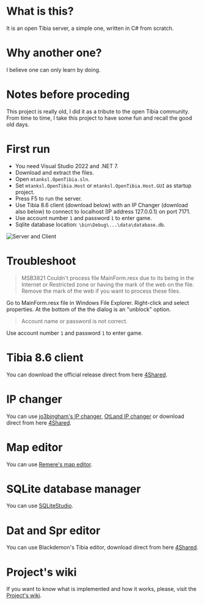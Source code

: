 # What is this?

It is an open Tibia server, a simple one, written in C# from scratch. 

# Why another one?

I believe one can only learn by doing. 

# Notes before proceding

This project is really old, I did it as a tribute to the open Tibia community. 
From time to time, I take this project to have some fun and recall the good old days.

# First run

- You need Visual Studio 2022 and .NET 7.
- Download and extract the files.
- Open `mtanksl.OpenTibia.sln`.
- Set `mtanksl.OpenTibia.Host` or `mtanksl.OpenTibia.Host.GUI` as startup project.
- Press F5 to run the server. 
- Use Tibia 8.6 client (download below) with an IP Changer (download also below) to connect to localhost (IP address 127.0.0.1) on port 7171.
- Use account number `1` and password `1` to enter game.
- Sqlite database location: `\bin\Debug\...\data\database.db`.

![Server and Client](/server.png)

# Troubleshoot

> MSB3821 Couldn't process file MainForm.resx due to its being in the Internet or Restricted zone or having the mark of the web on the file. Remove the mark of the web if you want to process these files.

Go to MainForm.resx file in Windows File Explorer. Right-click and select properties. At the bottom of the the dialog is an "unblock" option.

> Account name or password is not correct.

Use account number `1` and password `1` to enter game.

# Tibia 8.6 client

You can download the official release direct from here [4Shared](https://www.4shared.com/s/fVTbjUnjCiq).

# IP changer 

You can use [jo3bingham's IP changer](https://github.com/jo3bingham/tibia-ip-changer), [OtLand IP changer](https://otland.net/threads/otland-ip-changer.134369/) or download direct from here [4Shared](https://www.4shared.com/s/f2VQahgxIiq).

# Map editor

You can use [Remere's map editor](https://github.com/hampusborgos/rme).

# SQLite database manager

You can use [SQLiteStudio](https://github.com/pawelsalawa/sqlitestudio/releases).

# Dat and Spr editor

You can use Blackdemon's Tibia editor, download direct from here [4Shared](https://www.4shared.com/s/fYbs_yvrrge).

# Project's wiki

If you want to know what is implemented and how it works, please, visit the [Project's wiki](https://github.com/mtanksl/OpenTibia/wiki).